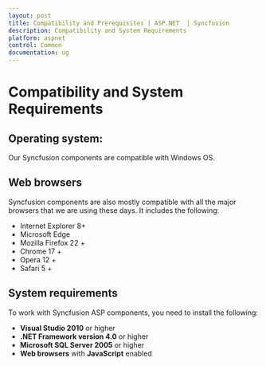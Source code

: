 ```yaml
---
layout: post
title: Compatibility and Prerequisites | ASP.NET  | Syncfusion
description: Compatibility and System Requirements
platform: aspnet
control: Common 
documentation: ug
---
```


# Compatibility and System Requirements

## Operating system:

Our Syncfusion components are compatible with Windows OS.

## Web browsers

Syncfusion components are also mostly compatible with all the major browsers that we are using these days. It includes the following:

* Internet Explorer 8+
* Microsoft Edge
* Mozilla Firefox 22 +
* Chrome 17 +
* Opera 12 +
* Safari 5 +

## System requirements

To work with Syncfusion ASP components, you need to install the following:

* **Visual Studio 2010** or higher
* **.NET Framework version 4.0** or higher
* **Microsoft SQL Server 2005** or higher
* **Web browsers** with **JavaScript** enabled